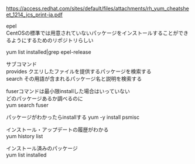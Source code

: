 
https://access.redhat.com/sites/default/files/attachments/rh_yum_cheatsheet_1214_jcs_print-ja.pdf  


epel  
CentOSの標準では用意されていないパッケージをインストールすることができるようにするためのリポジトリらしい  

yum list installed|grep epel-release  




サブコマンド   
provides クエリしたファイルを提供するパッケージを検索する  
search その用語が含まれるパッケージ名と説明を検索する  


fuserコマンドは最小限installした場合はいっていない  
どのパッケージあるか調べるのに  
yum search fuser 

パッケージがわかったらinstallする
yum -y install psmisc  

インストール・アップデートの履歴がわかる  
yum history list  

インストール済みのパッケージ  
yum list installed  

